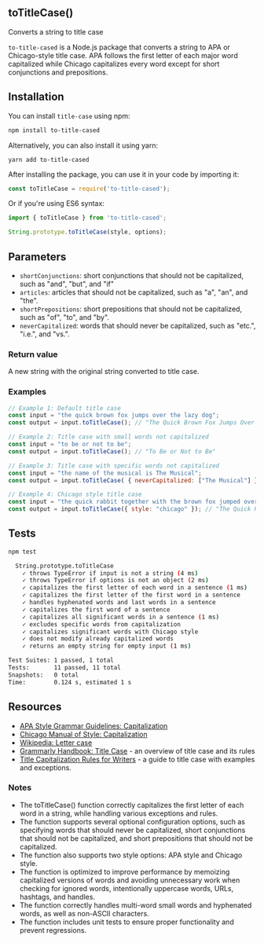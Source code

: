 ## toTitleCase()

Converts a string to title case
 
`to-title-cased` is a Node.js package that converts a string to APA or Chicago-style title case. APA follows the first letter of each major word capitalized while Chicago capitalizes every word except for short conjunctions and prepositions.

## Installation

You can install `title-case` using npm:

```bash
npm install to-title-cased
```

Alternatively, you can also install it using yarn:

```yarn
yarn add to-title-cased
```

After installing the package, you can use it in your code by importing it:

```javascript
const toTitleCase = require('to-title-cased');
```

Or if you're using ES6 syntax:

```javascript
import { toTitleCase } from 'to-title-cased';
```

```javascript
String.prototype.toTitleCase(style, options);
```

## Parameters
- `shortConjunctions`: short conjunctions that should not be capitalized, such as "and", "but", and "if"
- `articles`: articles that should not be capitalized, such as "a", "an", and "the".
- `shortPrepositions`: short prepositions that should not be capitalized, such as "of", "to", and "by".
- `neverCapitalized`: words that should never be capitalized, such as "etc.", "i.e.", and "vs.".

### Return value
A new string with the original string converted to title case.

### Examples

```javascript
// Example 1: Default title case
const input = "the quick brown fox jumps over the lazy dog";
const output = input.toTitleCase(); // "The Quick Brown Fox Jumps Over the Lazy Dog"
```

```javascript
// Example 2: Title case with small words not capitalized
const input = "to be or not to be";
const output = input.toTitleCase(); // "To Be or Not to Be"
```

```javascript
// Example 3: Title case with specific words not capitalized
const input = "the name of the musical is The Musical";
const output = input.toTitleCase( { neverCapitalized: ["The Musical"] }); // "The Name of the Musical Is The Musical"
```

```javascript
// Example 4: Chicago style title case
const input = "the quick rabbit together with the brown fox jumped over the dog";
const output = input.toTitleCase({ style: "chicago" }); // "The Quick Rabbit Together with the Brown Fox Jumped Over the Dog"
```

## Tests

```bash
npm test
```

```bash
  String.prototype.toTitleCase
    ✓ throws TypeError if input is not a string (4 ms)
    ✓ throws TypeError if options is not an object (2 ms)
    ✓ capitalizes the first letter of each word in a sentence (1 ms)
    ✓ capitalizes the first letter of the first word in a sentence
    ✓ handles hyphenated words and last words in a sentence
    ✓ capitalizes the first word of a sentence
    ✓ capitalizes all significant words in a sentence (1 ms)
    ✓ excludes specific words from capitalization
    ✓ capitalizes significant words with Chicago style
    ✓ does not modify already capitalized words
    ✓ returns an empty string for empty input (1 ms)

Test Suites: 1 passed, 1 total
Tests:       11 passed, 11 total
Snapshots:   0 total
Time:        0.124 s, estimated 1 s
```

## Resources

- [APA Style Grammar Guidelines: Capitalization](https://apastyle.apa.org/style-grammar-guidelines/capitalization/title-case)
- [Chicago Manual of Style: Capitalization](https://chat.openai.com/chat/643828ec-d4b5-4f21-b035-62946dd2cec3#:~:text=Chicago%20Manual%20of%20Style%3A%20Capitalization)
- [Wikipedia: Letter case](https://chat.openai.com/chat/643828ec-d4b5-4f21-b035-62946dd2cec3#:~:text=Wikipedia%3A%20Letter%20case)
- [Grammarly Handbook: Title Case](https://www.grammarly.com/blog/title-case/) - an overview of title case and its rules
- [Title Capitalization Rules for Writers](https://www.scribendi.com/advice/title_capitalization_rules.en.html) - a guide to title case with examples and exceptions.

### Notes

- The toTitleCase() function correctly capitalizes the first letter of each word in a string, while handling various exceptions and rules.
- The function supports several optional configuration options, such as specifying words that should never be capitalized, short conjunctions that should not be capitalized, and short prepositions that should not be capitalized.
- The function also supports two style options: APA style and Chicago style.
- The function is optimized to improve performance by memoizing capitalized versions of words and avoiding unnecessary work when checking for ignored words, intentionally uppercase words, URLs, hashtags, and handles.
- The function correctly handles multi-word small words and hyphenated words, as well as non-ASCII characters.
- The function includes unit tests to ensure proper functionality and prevent regressions.
